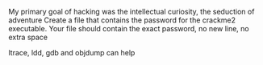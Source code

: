 My primary goal of hacking was the intellectual curiosity, the seduction of adventure Create a file that contains the password for the crackme2 executable.
Your file should contain the exact password, no new line, no extra space

ltrace, ldd, gdb and objdump can help
